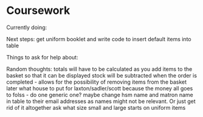 # Coursework



Currently doing:



Next steps:
get uniform booklet and write code to insert default items into table


Things to ask for help about:


Random thoughts:
totals will have to be calculated as you add items to the basket so that it can be displayed
stock will be subtracted when the order is completed - allows for the possibility of removing items from the basket later
what house to put for laxton/sadler/scott because the money all goes to folss - do one generic one?
maybe change hsm name and matron name in table to their email addresses as names might not be relevant. Or just get rid of it altogether
ask what size small and large starts on uniform items